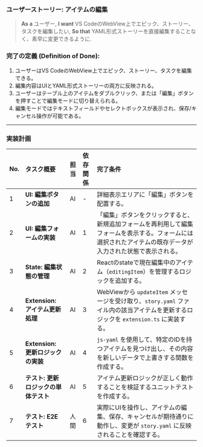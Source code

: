 ### ユーザーストーリー: アイテムの編集
> **As a** ユーザー,
> **I want** VS CodeのWebView上でエピック、ストーリー、タスクを編集したい,
> **So that** YAML形式ストーリーを直接編集することなく、素早に変更できるように.

### 完了の定義 (Definition of Done):
1.  ユーザーはVS CodeのWebView上でエピック、ストーリー、タスクを編集できる。
2.  編集内容はUIとYAML形式ストーリーの両方に反映される。
3.  ユーザーはテーブル上のアイテムをダブルクリック、または「編集」ボタンを押すことで編集モードに切り替えられる。
4.  編集モードではテキストフィールドやセレクトボックスが表示され、保存/キャンセル操作が可能である。

---

### 実装計画

| No. | タスク概要 | 担当 | 依存関係 | 完了条件 |
| :-- | :--- | :--- | :--- | :--- |
| 1 | **UI: 編集ボタンの追加** | AI | - | 詳細表示エリアに「編集」ボタンを配置する。 |
| 2 | **UI: 編集フォームの実装** | AI | 1 | 「編集」ボタンをクリックすると、新規追加フォームを再利用して編集フォームを表示する。フォームには選択されたアイテムの既存データが入力された状態で表示される。 |
| 3 | **State: 編集状態の管理** | AI | 2 | Reactのstateで現在編集中のアイテム（`editingItem`）を管理するロジックを追加する。 |
| 4 | **Extension: アイテム更新処理** | AI | 3 | WebViewから `updateItem` メッセージを受け取り、`story.yaml` ファイル内の該当アイテムを更新するロジックを `extension.ts` に実装する。 |
| 5 | **Extension: 更新ロジックの実装** | AI | 4 | `js-yaml` を使用して、特定のIDを持つアイテムを見つけ出し、その内容を新しいデータで上書きする関数を作成する。 |
| 6 | **テスト: 更新ロジックの単体テスト** | AI | 5 | アイテム更新ロジックが正しく動作することを検証するユニットテストを作成する。 |
| 7 | **テスト: E2Eテスト** | 人間 | 6 | 実際にUIを操作し、アイテムの編集、保存、キャンセルが期待通りに動作し、変更が `story.yaml` に反映されることを確認する。 |
